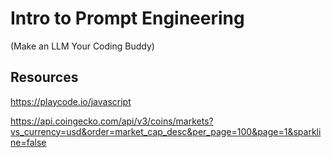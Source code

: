 # Intro to Prompt Engineering 
(Make an LLM Your Coding Buddy)

## Resources

https://playcode.io/javascript

https://api.coingecko.com/api/v3/coins/markets?vs_currency=usd&order=market_cap_desc&per_page=100&page=1&sparkline=false
